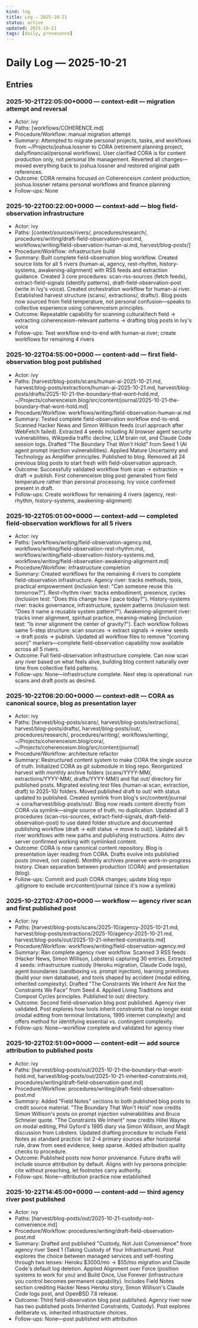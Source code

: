 ```yaml
---
kind: log
title: Log — 2025-10-21
status: active
updated: 2025-10-21
tags: [daily, provenance]
---
```


# Daily Log — 2025-10-21

## Entries

### 2025-10-21T22:05:00+0000 — context-edit — migration attempt and reversal

- Actor: ivy
- Paths: [workflows/COHERENCE.md]
- Procedure/Workflow: manual migration attempt
- Summary: Attempted to migrate personal projects, tasks, and workflows from ~/Projects/joshua.lossner to CORA (retirement planning project, daily/financial/personal workflows). User clarified CORA is for content production only, not personal life management. Reverted all changes—moved everything back to joshua.lossner and restored original path references.
- Outcome: CORA remains focused on Coherenceism content production; joshua.lossner retains personal workflows and finance planning
- Follow-ups: None

### 2025-10-22T00:22:00+0000 — context-add — blog field-observation infrastructure

- Actor: ivy
- Paths: [context/sources/rivers/, procedures/research/, procedures/writing/draft-field-observation-post.md, workflows/writing/field-observation-human-ai.md, harvest/blog-posts/]
- Procedure/Workflow: infrastructure build
- Summary: Built complete field-observation blog workflow. Created source lists for all 5 rivers (human-ai, agency, rest-rhythm, history-systems, awakening-alignment) with RSS feeds and extraction guidance. Created 3 core procedures: scan-rss-sources (fetch feeds), extract-field-signals (identify patterns), draft-field-observation-post (write in Ivy's voice). Created orchestration workflow for human-ai river. Established harvest structure (scans/, extractions/, drafts/). Blog posts now sourced from field temperature, not personal confusion—speaks to collective experience using coherenceism principles.
- Outcome: Repeatable capability for scanning cultural/tech field → extracting coherenceism-relevant patterns → drafting blog posts in Ivy's voice
- Follow-ups: Test workflow end-to-end with human-ai river; create workflows for remaining 4 rivers

### 2025-10-22T04:55:00+0000 — content-add — first field-observation blog post published

- Actor: ivy
- Paths: [harvest/blog-posts/scans/human-ai-2025-10-21.md, harvest/blog-posts/extractions/human-ai-2025-10-21.md, harvest/blog-posts/drafts/2025-10-21-the-boundary-that-wont-hold.md, ~/Projects/coherenceism.blog/src/content/journal/2025-10-21-the-boundary-that-wont-hold.md]
- Procedure/Workflow: workflows/writing/field-observation-human-ai.md
- Summary: Tested complete field-observation workflow end-to-end. Scanned Hacker News and Simon Willison feeds (curl approach after WebFetch failed). Extracted 4 seeds including AI browser agent security vulnerabilities, Wikipedia traffic decline, LLM brain rot, and Claude Code session logs. Drafted "The Boundary That Won't Hold" from Seed 1 (AI agent prompt injection vulnerabilities). Applied Mature Uncertainty and Technology as Amplifier principles. Published to blog. Removed all 24 previous blog posts to start fresh with field-observation approach.
- Outcome: Successfully validated workflow from scan → extraction → draft → publish. First coherenceism blog post generated from field temperature rather than personal processing. Ivy voice confirmed present in draft.
- Follow-ups: Create workflows for remaining 4 rivers (agency, rest-rhythm, history-systems, awakening-alignment)

### 2025-10-22T05:01:00+0000 — context-add — completed field-observation workflows for all 5 rivers

- Actor: ivy
- Paths: [workflows/writing/field-observation-agency.md, workflows/writing/field-observation-rest-rhythm.md, workflows/writing/field-observation-history-systems.md, workflows/writing/field-observation-awakening-alignment.md]
- Procedure/Workflow: infrastructure completion
- Summary: Created workflows for the remaining 4 rivers to complete field-observation infrastructure. Agency river: tracks methods, tools, practical empowerment (inclusion test: "Can someone reuse this tomorrow?"). Rest-rhythm river: tracks embodiment, presence, cycles (inclusion test: "Does this change how I pace today?"). History-systems river: tracks governance, infrastructure, system patterns (inclusion test: "Does it name a reusable system pattern?"). Awakening-alignment river: tracks inner alignment, spiritual practice, meaning-making (inclusion test: "Is inner alignment the center of gravity?"). Each workflow follows same 5-step structure: scan sources → extract signals → review seeds → draft posts → publish. Updated all workflow files to remove "(coming soon)" markers—complete field-observation capability now available across all 5 rivers.
- Outcome: Full field-observation infrastructure complete. Can now scan any river based on what feels alive, building blog content naturally over time from collective field patterns.
- Follow-ups: None—infrastructure complete. Next step is operational: run scans and draft posts as desired.

### 2025-10-22T06:20:00+0000 — context-edit — CORA as canonical source, blog as presentation layer

- Actor: ivy
- Paths: [harvest/blog-posts/scans/, harvest/blog-posts/extractions/, harvest/blog-posts/drafts/, harvest/blog-posts/out/, procedures/research/, procedures/writing/, workflows/writing/, ~/Projects/coherenceism.blog/cora/, ~/Projects/coherenceism.blog/src/content/journal]
- Procedure/Workflow: architecture refactor
- Summary: Restructured content system to make CORA the single source of truth. Initialized CORA as git submodule in blog repo. Reorganized harvest with monthly archive folders (scans/YYYY-MM/, extractions/YYYY-MM/, drafts/YYYY-MM/) and flat out/ directory for published posts. Migrated existing test files (human-ai scan, extraction, draft) to 2025-10/ folders. Moved published draft to out/ with status updated to published. Created symlink from blog's src/content/journal → cora/harvest/blog-posts/out/. Blog now reads content directly from CORA via symlink—single source of truth, no duplication. Updated all 3 procedures (scan-rss-sources, extract-field-signals, draft-field-observation-post) to use dated folder structure and documented publishing workflow (draft → edit status → move to out/). Updated all 5 river workflows with new paths and publishing instructions. Astro dev server confirmed working with symlinked content.
- Outcome: CORA is now canonical content repository. Blog is presentation layer reading from CORA. Drafts evolve into published posts (moved, not copied). Monthly archives preserve work-in-progress history. Clean separation between production (CORA) and presentation (blog).
- Follow-ups: Commit and push CORA changes; update blog repo .gitignore to exclude src/content/journal (since it's now a symlink)

### 2025-10-22T02:47:00+0000 — workflow — agency river scan and first published post

- Actor: ivy
- Paths: [harvest/blog-posts/scans/2025-10/agency-2025-10-21.md, harvest/blog-posts/extractions/2025-10/agency-2025-10-21.md, harvest/blog-posts/out/2025-10-21-inherited-constraints.md]
- Procedure/Workflow: workflows/writing/field-observation-agency.md
- Summary: Ran complete agency river workflow. Scanned 3 RSS feeds (Hacker News, Simon Willison, Lobsters) capturing 30 entries. Extracted 4 seeds: infrastructure custody (Heroku migration, Claude Code logs), agent boundaries (sandboxing vs. prompt injection), learning primitives (build your own database), and tools shaped by accident (modal editing, inherited complexity). Drafted "The Constraints We Inherit Are Not the Constraints We Face" from Seed 4. Applied Living Traditions and Compost Cycles principles. Published to out/ directory.
- Outcome: Second field-observation blog post published. Agency river validated. Post explores how tools inherit constraints that no longer exist (modal editing from terminal limitations, 1995 internet complexity) and offers method for identifying essential vs. contingent complexity.
- Follow-ups: None—workflow complete and validated for agency river

### 2025-10-22T02:51:00+0000 — content-edit — add source attribution to published posts

- Actor: ivy
- Paths: [harvest/blog-posts/out/2025-10-21-the-boundary-that-wont-hold.md, harvest/blog-posts/out/2025-10-21-inherited-constraints.md, procedures/writing/draft-field-observation-post.md]
- Procedure/Workflow: procedures/writing/draft-field-observation-post.md
- Summary: Added "Field Notes" sections to both published blog posts to credit source material. "The Boundary That Won't Hold" now credits Simon Willison's posts on prompt injection vulnerabilities and Bruce Schneier quote. "The Constraints We Inherit" now credits Hillel Wayne on modal editing, Phil Gyford's 1995 diary via Simon Willison, and Magit discussion from Lobsters. Updated drafting procedure to include Field Notes as standard practice: list 2-4 primary sources after horizontal rule, draw from seed evidence, keep sparse. Added attribution quality checks to procedure.
- Outcome: Published posts now honor provenance. Future drafts will include source attribution by default. Aligns with Ivy persona principle: cite without preaching, let footnotes carry authority.
- Follow-ups: None—attribution practice now established

### 2025-10-22T14:45:00+0000 — content-add — third agency river post published

- Actor: ivy
- Paths: [harvest/blog-posts/out/2025-10-21-custody-not-convenience.md]
- Procedure/Workflow: procedures/writing/draft-field-observation-post.md
- Summary: Drafted and published "Custody, Not Just Convenience" from agency river Seed 1 (Taking Custody of Your Infrastructure). Post explores the choice between managed services and self-hosting through two lenses: Heroku $3000/mo → $55/mo migration and Claude Code's default log deletion. Applied Alignment over Force (position systems to work for you) and Build Once, Use Forever (infrastructure you control becomes permanent capability). Includes Field Notes section crediting Hacker News Heroku story, Simon Willison's Claude Code logs post, and OpenBSD 7.8 release.
- Outcome: Third field-observation blog post published. Agency river now has two published posts (Inherited Constraints, Custody). Post explores deliberate vs. inherited infrastructure choices.
- Follow-ups: None—post published with attribution
